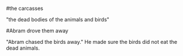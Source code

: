#the carcasses

"the dead bodies of the animals and birds"

#Abram drove them away

"Abram chased the birds away." He made sure the birds did not eat the dead animals.
